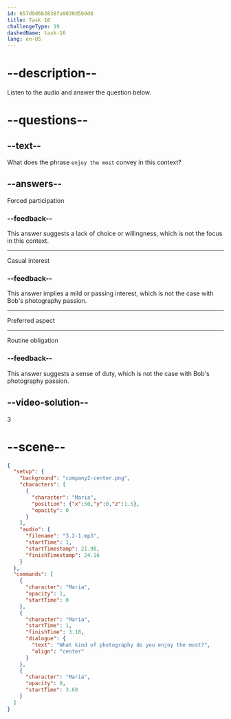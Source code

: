 ```yaml
---
id: 657d9d6b3838fa9030d5b9d8
title: Task 16
challengeType: 19
dashedName: task-16
lang: en-US
---
```


<!-- (Audio) Maria: What kind of photography do you enjoy the most? -->

# --description--

Listen to the audio and answer the question below.

# --questions--

## --text--

What does the phrase `enjoy the most` convey in this context?

## --answers--

Forced participation

### --feedback--

This answer suggests a lack of choice or willingness, which is not the focus in this context.

---

Casual interest

### --feedback--

This answer implies a mild or passing interest, which is not the case with Bob's photography passion.

---

Preferred aspect

---

Routine obligation

### --feedback--

This answer suggests a sense of duty, which is not the case with Bob's photography passion.

## --video-solution--

3

# --scene--

```json
{
  "setup": {
    "background": "company2-center.png",
    "characters": [
      {
        "character": "Maria",
        "position": {"x":50,"y":0,"z":1.5},
        "opacity": 0
      }
    ],
    "audio": {
      "filename": "3.2-1.mp3",
      "startTime": 1,
      "startTimestamp": 21.98,
      "finishTimestamp": 24.16
    }
  },
  "commands": [
    {
      "character": "Maria",
      "opacity": 1,
      "startTime": 0
    },
    {
      "character": "Maria",
      "startTime": 1,
      "finishTime": 3.18,
      "dialogue": {
        "text": "What kind of photography do you enjoy the most?",
        "align": "center"
      }
    },
    {
      "character": "Maria",
      "opacity": 0,
      "startTime": 3.68
    }
  ]
}
```
